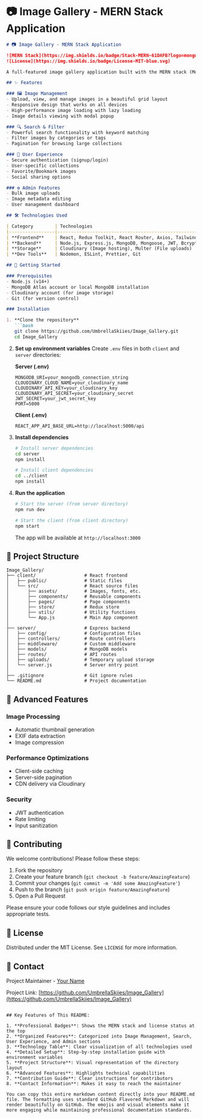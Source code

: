 # 📷 Image Gallery - MERN Stack Application

```markdown
# 📷 Image Gallery - MERN Stack Application

![MERN Stack](https://img.shields.io/badge/Stack-MERN-61DAFB?logo=mongodb&logoColor=47A248&logoWidth=20&logo=express&logoColor=000000&logo=react&logoColor=61DAFB&logo=node.js&logoColor=339933)
![License](https://img.shields.io/badge/License-MIT-blue.svg)

A full-featured image gallery application built with the MERN stack (MongoDB, Express.js, React, Node.js) with cloud-based image storage using Cloudinary.

## ✨ Features

### 🖼️ Image Management
- Upload, view, and manage images in a beautiful grid layout
- Responsive design that works on all devices
- High-performance image loading with lazy loading
- Image details viewing with modal popup

### 🔍 Search & Filter
- Powerful search functionality with keyword matching
- Filter images by categories or tags
- Pagination for browsing large collections

### 👤 User Experience
- Secure authentication (signup/login)
- User-specific collections
- Favorite/Bookmark images
- Social sharing options

### ⚙️ Admin Features
- Bulk image uploads
- Image metadata editing
- User management dashboard

## 🛠️ Technologies Used

| Category        | Technologies                                                                 |
|-----------------|------------------------------------------------------------------------------|
| **Frontend**    | React, Redux Toolkit, React Router, Axios, Tailwind CSS, React Icons        |
| **Backend**     | Node.js, Express.js, MongoDB, Mongoose, JWT, Bcrypt, CORS                   |
| **Storage**     | Cloudinary (Image hosting), Multer (File uploads)                           |
| **Dev Tools**   | Nodemon, ESLint, Prettier, Git                                              |

## 🚀 Getting Started

### Prerequisites
- Node.js (v14+)
- MongoDB Atlas account or local MongoDB installation
- Cloudinary account (for image storage)
- Git (for version control)

### Installation

1. **Clone the repository**
   ```bash
   git clone https://github.com/UmbrellaSkiies/Image_Gallery.git
   cd Image_Gallery
   ```

2. **Set up environment variables**
   Create `.env` files in both `client` and `server` directories:

   **Server (.env)**
   ```env
   MONGODB_URI=your_mongodb_connection_string
   CLOUDINARY_CLOUD_NAME=your_cloudinary_name
   CLOUDINARY_API_KEY=your_cloudinary_key
   CLOUDINARY_API_SECRET=your_cloudinary_secret
   JWT_SECRET=your_jwt_secret_key
   PORT=5000
   ```

   **Client (.env)**
   ```env
   REACT_APP_API_BASE_URL=http://localhost:5000/api
   ```

3. **Install dependencies**
   ```bash
   # Install server dependencies
   cd server
   npm install

   # Install client dependencies
   cd ../client
   npm install
   ```

4. **Run the application**
   ```bash
   # Start the server (from server directory)
   npm run dev

   # Start the client (from client directory)
   npm start
   ```

   The app will be available at `http://localhost:3000`

## 📂 Project Structure

```
Image_Gallery/
├── client/                  # React frontend
│   ├── public/              # Static files
│   └── src/                 # React source files
│       ├── assets/          # Images, fonts, etc.
│       ├── components/      # Reusable components
│       ├── pages/           # Page components
│       ├── store/           # Redux store
│       ├── utils/           # Utility functions
│       └── App.js           # Main App component
│
├── server/                  # Express backend
│   ├── config/              # Configuration files
│   ├── controllers/         # Route controllers
│   ├── middleware/          # Custom middleware
│   ├── models/              # MongoDB models
│   ├── routes/              # API routes
│   ├── uploads/             # Temporary upload storage
│   └── server.js            # Server entry point
│
├── .gitignore               # Git ignore rules
└── README.md                # Project documentation
```

## 🌟 Advanced Features

### Image Processing
- Automatic thumbnail generation
- EXIF data extraction
- Image compression

### Performance Optimizations
- Client-side caching
- Server-side pagination
- CDN delivery via Cloudinary

### Security
- JWT authentication
- Rate limiting
- Input sanitization

## 🤝 Contributing

We welcome contributions! Please follow these steps:

1. Fork the repository
2. Create your feature branch (`git checkout -b feature/AmazingFeature`)
3. Commit your changes (`git commit -m 'Add some AmazingFeature'`)
4. Push to the branch (`git push origin feature/AmazingFeature`)
5. Open a Pull Request

Please ensure your code follows our style guidelines and includes appropriate tests.

## 📜 License

Distributed under the MIT License. See `LICENSE` for more information.

## 📧 Contact

Project Maintainer - [Your Name](mailto:your.email@example.com)

Project Link: [https://github.com/UmbrellaSkiies/Image_Gallery](https://github.com/UmbrellaSkiies/Image_Gallery)
```

## Key Features of This README:

1. **Professional Badges**: Shows the MERN stack and license status at the top
2. **Organized Features**: Categorized into Image Management, Search, User Experience, and Admin sections
3. **Technology Table**: Clear visualization of all technologies used
4. **Detailed Setup**: Step-by-step installation guide with environment variables
5. **Project Structure**: Visual representation of the directory layout
6. **Advanced Features**: Highlights technical capabilities
7. **Contribution Guide**: Clear instructions for contributors
8. **Contact Information**: Makes it easy to reach the maintainer

You can copy this entire markdown content directly into your README.md file. The formatting uses standard GitHub Flavored Markdown and will render beautifully on GitHub. The emojis and visual elements make it more engaging while maintaining professional documentation standards.